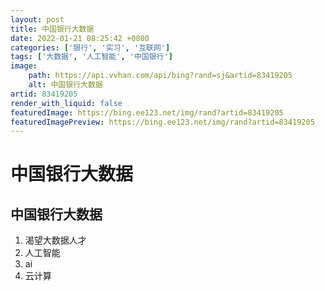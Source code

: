 ```yaml
---
layout: post
title: 中国银行大数据
date: 2022-01-21 08:25:42 +0800
categories: ['银行', '实习', '互联网']
tags: ['大数据', '人工智能', '中国银行']
image:
    path: https://api.vvhan.com/api/bing?rand=sj&artid=83419205
    alt: 中国银行大数据
artid: 83419205
render_with_liquid: false
featuredImage: https://bing.ee123.net/img/rand?artid=83419205
featuredImagePreview: https://bing.ee123.net/img/rand?artid=83419205
---
```


# 中国银行大数据

## 中国银行大数据

1. 渴望大数据人才
2. 人工智能
3. ai
4. 云计算